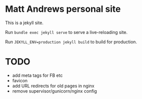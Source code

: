 # Matt Andrews personal site

This is a jekyll site.

Run `bundle exec jekyll serve` to serve a live-reloading site.

Run `JEKYLL_ENV=production jekyll build` to build for production.

# TODO
- add meta tags for FB etc
- favicon
- add URL redirects for old pages in nginx
- remove supervisor/gunicorn/nginx config

